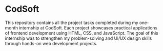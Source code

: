 # CodSoft
This repository contains all the project tasks completed during my one-month internship at CodSoft. Each project showcases practical applications of frontend development using HTML, CSS, and JavaScript. The goal of this internship was to strengthen my problem-solving and UI/UX design skills through hands-on web development projects.
